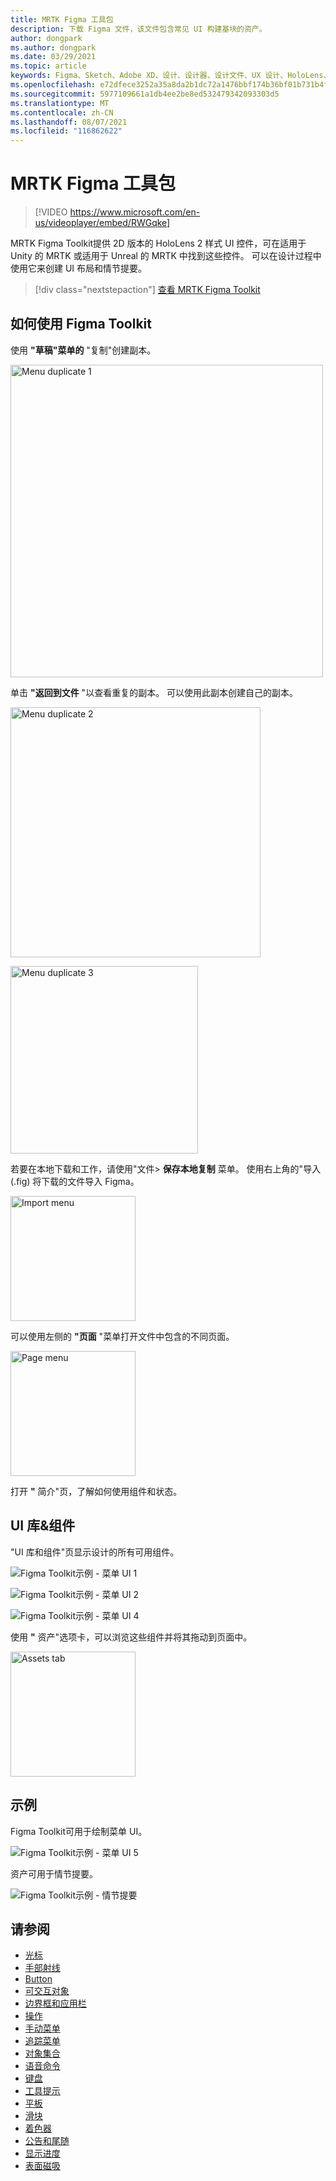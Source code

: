 ```yaml
---
title: MRTK Figma 工具包
description: 下载 Figma 文件，该文件包含常见 UI 构建基块的资产。
author: dongpark
ms.author: dongpark
ms.date: 03/29/2021
ms.topic: article
keywords: Figma、Sketch、Adobe XD、设计、设计器、设计文件、UX 设计、HoloLens、MRTK、混合现实Toolkit
ms.openlocfilehash: e72dfece3252a35a8da2b1dc72a1476bbf174b36bf01b731b4f0be5af21f2a33
ms.sourcegitcommit: 5977109661a1db4ee2be8ed532479342093303d5
ms.translationtype: MT
ms.contentlocale: zh-CN
ms.lasthandoff: 08/07/2021
ms.locfileid: "116862622"
---
```

# <a name="mrtk-figma-toolkit"></a>MRTK Figma 工具包

> [!VIDEO https://www.microsoft.com/en-us/videoplayer/embed/RWGqke]

MRTK Figma Toolkit提供 2D 版本的 HoloLens 2 样式 UI 控件，可在适用于 Unity 的 MRTK 或适用于 Unreal 的 MRTK 中找到这些控件。 可以在设计过程中使用它来创建 UI 布局和情节提要。

> [!div class="nextstepaction"]
> [查看 MRTK Figma Toolkit](https://www.figma.com/file/zeGez3Phuzel9JrU1o20nn/Figma-Toolkit-for-MRTK-HoloLens-Windows-Mixed-Reality?node-id=116%3A4)

## <a name="how-to-use-figma-toolkit"></a>如何使用 Figma Toolkit
使用 **"草稿"菜单的** "复制"创建副本。

<img src="images/UX_Figma_Use1.png" width="500px" alt="Menu duplicate 1"><br>

单击 **"返回到文件** "以查看重复的副本。 可以使用此副本创建自己的副本。

<img src="images/UX_Figma_Use2.png" width="400px" alt="Menu duplicate 2"><br>

<img src="images/UX_Figma_Use3.png" width="300px" alt="Menu duplicate 3"><br>

若要在本地下载和工作，请使用"文件> **保存本地复制** 菜单。 使用右上角的"导入 (.fig) 将下载的文件导入 Figma。 

<img src="images/UX_FigmaToolkit_Import.png" width="200px" alt="Import menu"><br>

可以使用左侧的 **"页面** "菜单打开文件中包含的不同页面。

<img src="images/UX_FigmaToolkit_PageMenu.png" width="200px" alt="Page menu"><br>

打开 **"** 简介"页，了解如何使用组件和状态。

## <a name="ui-gallery--components"></a>UI 库&组件
"UI 库和组件"页显示设计的所有可用组件。

![Figma Toolkit示例 - 菜单 UI 1](images/UX_FigmaToolkit_Components_Menu1.png)<br>

![Figma Toolkit示例 - 菜单 UI 2](images/UX_FigmaToolkit_Components_Menu2.png)<br>


![Figma Toolkit示例 - 菜单 UI 4](images/UX_FigmaToolkit_Components_Menu3a.png)<br>

使用 **"** 资产"选项卡，可以浏览这些组件并将其拖动到页面中。

<img src="images/UX_FigmaToolkit_Components_Menu3.png" width="200px" alt="Assets tab"><br>


## <a name="examples"></a>示例

Figma Toolkit可用于绘制菜单 UI。 

![Figma Toolkit示例 - 菜单 UI 5](images/UX_FigmaToolkit_Examples_Menu.png)<br>


资产可用于情节提要。

![Figma Toolkit示例 - 情节提要](images/UX_FigmaToolkit_Examples_Storyboarding.png)<br>


## <a name="see-also"></a>请参阅

* [光标](cursors.md)
* [手部射线](point-and-commit.md)
* [Button](button.md)
* [可交互对象](interactable-object.md)
* [边界框和应用栏](app-bar-and-bounding-box.md)
* [操作](direct-manipulation.md)
* [手动菜单](hand-menu.md)
* [追踪菜单](near-menu.md)
* [对象集合](object-collection.md)
* [语音命令](voice-input.md)
* [键盘](keyboard.md)
* [工具提示](tooltip.md)
* [平板](slate.md)
* [滑块](slider.md)
* [着色器](shader.md)
* [公告和尾随](billboarding-and-tag-along.md)
* [显示进度](progress.md)
* [表面磁吸](surface-magnetism.md)

